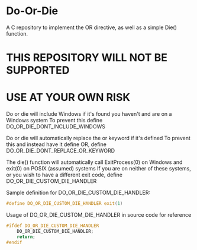 # Do-Or-Die
A C repository to implement the OR directive, as well as a simple Die() function.

# THIS REPOSITORY WILL NOT BE SUPPORTED
# USE AT YOUR OWN RISK

Do or die will include Windows if it's found you haven't and are on a Windows system
To prevent this define DO_OR_DIE_DONT_INCLUDE_WINDOWS

Do or die will automatically replace the or keyword if it's defined
To prevent this and instead have it define OR, define DO_OR_DIE_DONT_REPLACE_OR_KEYWORD

The die() function will automatically call ExitProcess(0) on Windows and exit(0) on POSIX (assumed) systems
If you are on neither of these systems, or you wish to have a different exit code, define DO_OR_DIE_CUSTOM_DIE_HANDLER

Sample definition for DO_OR_DIE_CUSTOM_DIE_HANDLER:
```c
#define DO_OR_DIE_CUSTOM_DIE_HANDLER exit(1)
```

Usage of DO_OR_DIE_CUSTOM_DIE_HANDLER in source code for reference

```c
#ifdef DO_OR_DIE_CUSTOM_DIE_HANDLER
	DO_OR_DIE_CUSTOM_DIE_HANDLER;
	return;
#endif
```

